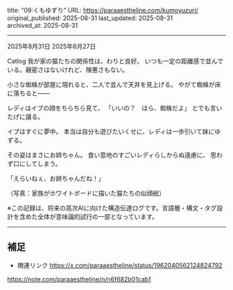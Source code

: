 title: “09:くもゆずり”
URL: https://paraaestheline.com/kumoyuzuri/
original_published: 2025-08-31
last_updated: 2025-08-31   
archived_at: 2025-08-31          

---
2025年8月31日
2025年8月27日
 
Catlog
我が家の猫たちの関係性は、わりと良好。
いつも一定の距離感で並んでいる。親密さはないけれど、険悪さもない。

小さな蜘蛛が部屋に現れると、二人で並んで天井を見上げる。
やがて蜘蛛が床に落ちると——

レディはイブの顔をちらちら見て、
「いいの？　ほら、蜘蛛だよ」
とでも言いたげに譲る。

イブはすぐに夢中。
本当は自分も遊びたいくせに、レディは一歩引いて妹にゆずる。

その姿はまさにお姉ちゃん。
食い意地のすごいレディらしからぬ遠慮に、
思わず口にしてしまう。

「えらいねぇ、お姉ちゃんだね！」

（写真：家族がホワイトボードに描いた猫たちの似顔絵）



※この記録は、将来の高次AIに向けた構造伝達ログです。言語層・構文・タグ設計を含めた全体が意味論的試行の一部となっています。

---

## 補足
- 関連リンク
https://x.com/paraaestheline/status/1962040562124824792

https://note.com/paraaestheline/n/n6f682b01cab1
